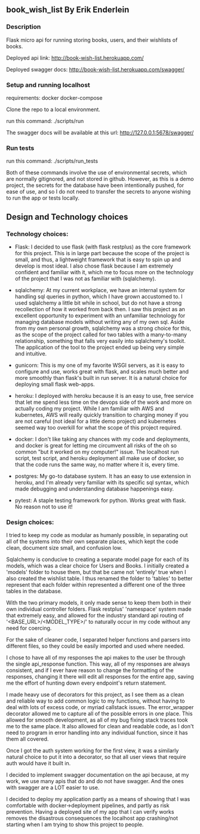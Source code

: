 book_wish_list 
By Erik Enderlein
---
### Description

Flask micro api for running storing books, users, and their wishlists of books.

Deployed api link:
http://book-wish-list.herokuapp.com/

Deployed swagger docs:
http://book-wish-list.herokuapp.com/swagger/

### Setup and running localhost
requirements:
docker
docker-compose

Clone the repo to a local environment. 

run this command:
./scripts/run

The swagger docs will be available at this url:
http://127.0.0.1:5678/swagger/

### Run tests

run this command:
./scripts/run_tests


Both of these commands involve the use of environmental secrets, which are normally gitignored, and not stored in github. However, as this is a demo project, the secrets for the database have been intentionally pushed, for ease of use, and so I do not need to transfer the secrets to anyone wishing to run the app or tests locally.



## Design and Technology choices
### Technology choices:

* Flask: I decided to use flask (with flask restplus) as the core framework for this project. This is in large part because the scope of the project is small, and thus, a lightweight framework that is easy to spin up and develop is most ideal. I also chose flask because I am extremely confident and familiar with it, which me to focus more on the technology of the project that I was not as familiar with (sqlalchemy). 

* sqlalchemy: At my current workplace, we have an internal system for handling sql queries in python, which I have grown accustomed to. I used sqlalchemy a little bit while in school, but do not have a strong recollection of how it worked from back then. I saw this project as an excellent opportunity to experiment with an unfamiliar technology for managing database models without writing any of my own sql. Aside from my own personal growth, sqlalchemy was a strong choice for this, as the scope of the project called for two tables with a many-to-many relationship, something that falls very easily into sqlalchemy's toolkit. The application of the tool to the project ended up being very simple and intuitive.

* gunicorn: This is my one of my favorite WSGI servers, as it is easy to configure and use, works great with flask, and scales much better and more smoothly than flask's built in run server. It is a natural choice for deploying small flask web-apps.

* heroku: I deployed with heroku because it is an easy to use, free service that let me spend less time on the devops side of the work and more on actually coding my project. While I am familiar with AWS and kubernetes, AWS will really quickly transition to charging money if you are not careful (not ideal for a little demo project) and kubernetes seemed way too overkill for what the scope of this project required.

* docker: I don't like taking any chances with my code and deployments, and docker is great for letting me circumvent all risks of the oh so common "but it worked on my computer!" issue. The localhost run script, test script, and heroku deployment all make use of docker, so that the code runs the same way, no matter where it is, every time.

* postgres: My go-to database system. It has an easy to use extension in heroku, and I'm already very familiar with its specific sql syntax, which made debugging and understanding database happenings easy.

* pytest: A staple testing framework for python. Works great with flask. No reason not to use it!


### Design choices:
I tried to keep my code as modular as humanly possible, in separating out all of the systems into their own separate places, which kept the code clean, document size small, and confusion low.

Sqlalchemy is conducive to creating a separate model page for each of its models, which was a clear choice for Users and Books. I initially created a 'models' folder to house them, but that be came not 'entirely' true when I also created the wishlist table. I thus renamed the folder to 'tables' to better represent that each folder within represented a different one of the three tables in the database.

With the two primary models, it only made sense to keep them both in their own individual controller folders. Flask restplus' 'namespace' system made that extremely easy, and allowed for the industry standard api routing of '<BASE_URL>/<MODEL_TYPE>/<ID>' to naturally occur in my code without any need for coercing. 

For the sake of cleaner code, I separated helper functions and parsers into different files, so they could be easily imported and used where needed. 

I chose to have all of my responses the api makes to the user be through the single api_response function. This way, all of my responses are always consistent, and if I ever have reason to change the formatting of the responses, changing it there will edit all responses for the entire app, saving me the effort of hunting down every endpoint's return statement.

I made heavy use of decorators for this project, as I see them as a clean and reliable way to add common logic to my functions, without having to deal with lots of excess code, or myriad callstack issues. The error_wrapper decorator allowed me to capture all of the possible errors in one place. This allowed for smooth development, as all of my bug fixing stack traces took me to the same place. It also allowed for clean and readable code, as I don't need to program in error handling into any individual function, since it has them all covered. 

Once I got the auth system working for the first view, it was a similarly natural choice to put it into a decorator, so that all user views that require auth would have it built in. 

I decided to implement swagger documentation on the api because, at my work, we use many apis that do and do not have swagger. And the ones with swagger are a LOT easier to use.

I decided to deploy my application partly as a means of showing that I was comfortable with docker->deployment pipelines, and partly as risk prevention. Having a deployed site of my app that I can verify works removes the disastrous consequences the localhost app crashing/not starting when I am trying to show this project to people.
